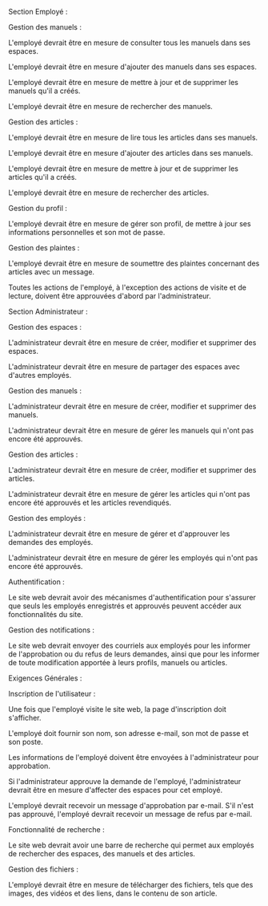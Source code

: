 Section Employé :

Gestion des manuels :

L'employé devrait être en mesure de consulter tous les manuels dans ses espaces.

L'employé devrait être en mesure d'ajouter des manuels dans ses espaces.

L'employé devrait être en mesure de mettre à jour et de supprimer les manuels qu'il a créés.

L'employé devrait être en mesure de rechercher des manuels.

Gestion des articles :

L'employé devrait être en mesure de lire tous les articles dans ses manuels.

L'employé devrait être en mesure d'ajouter des articles dans ses manuels.

L'employé devrait être en mesure de mettre à jour et de supprimer les articles qu'il a créés.

L'employé devrait être en mesure de rechercher des articles.

Gestion du profil :

L'employé devrait être en mesure de gérer son profil, de mettre à jour ses informations personnelles et son mot de passe.

Gestion des plaintes :

L'employé devrait être en mesure de soumettre des plaintes concernant des articles avec un message.

Toutes les actions de l'employé, à l'exception des actions de visite et de lecture, doivent être approuvées d'abord par l'administrateur.

Section Administrateur :

Gestion des espaces :

L'administrateur devrait être en mesure de créer, modifier et supprimer des espaces.

L'administrateur devrait être en mesure de partager des espaces avec d'autres employés.

Gestion des manuels :

L'administrateur devrait être en mesure de créer, modifier et supprimer des manuels.

L'administrateur devrait être en mesure de gérer les manuels qui n'ont pas encore été approuvés.

Gestion des articles :

L'administrateur devrait être en mesure de créer, modifier et supprimer des articles.

L'administrateur devrait être en mesure de gérer les articles qui n'ont pas encore été approuvés et les articles revendiqués.

Gestion des employés :

L'administrateur devrait être en mesure de gérer et d'approuver les demandes des employés.

L'administrateur devrait être en mesure de gérer les employés qui n'ont pas encore été approuvés.

Authentification :

Le site web devrait avoir des mécanismes d'authentification pour s'assurer que seuls les employés enregistrés et approuvés peuvent accéder aux fonctionnalités du site.

Gestion des notifications :

Le site web devrait envoyer des courriels aux employés pour les informer de l'approbation ou du refus de leurs demandes, ainsi que pour les informer de toute modification apportée à leurs profils, manuels ou articles.

Exigences Générales :

Inscription de l'utilisateur :

Une fois que l'employé visite le site web, la page d'inscription doit s'afficher.

L'employé doit fournir son nom, son adresse e-mail, son mot de passe et son poste.

Les informations de l'employé doivent être envoyées à l'administrateur pour approbation.

Si l'administrateur approuve la demande de l'employé, l'administrateur devrait être en mesure d'affecter des espaces pour cet employé.

L'employé devrait recevoir un message d'approbation par e-mail. S'il n'est pas approuvé, l'employé devrait recevoir un message de refus par e-mail.

Fonctionnalité de recherche :

Le site web devrait avoir une barre de recherche qui permet aux employés de rechercher des espaces, des manuels et des articles.

Gestion des fichiers :

L'employé devrait être en mesure de télécharger des fichiers, tels que des images, des vidéos et des liens, dans le contenu de son article.
